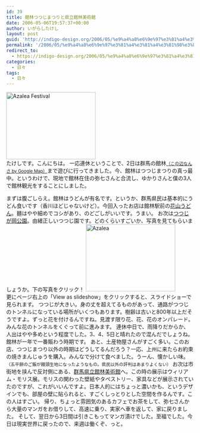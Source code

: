 ```yaml
---
id: 39
title: 館林つつじまつりと県立館林美術館
date: 2006-05-06T19:57:37+00:00
author: いがらしたけし
layout: post
guid: 'http://indigo-design.org/2006/05/%e9%a4%a8%e6%9e%97%e3%81%a4%e3%81%a4%e3%81%98%e3%81%be%e3%81%a4%e3%82%8a%e3%81%a8%e7%9c%8c%e7%ab%8b%e9%a4%a8%e6%9e%97%e7%be%8e%e8%a1%93%e9%a4%a8/'
permalink: '/2006/05/%e9%a4%a8%e6%9e%97%e3%81%a4%e3%81%a4%e3%81%98%e3%81%be%e3%81%a4%e3%82%8a%e3%81%a8%e7%9c%8c%e7%ab%8b%e9%a4%a8%e6%9e%97%e7%be%8e%e8%a1%93%e9%a4%a8/'
redirect_to:
  - https://indigo-design.org/2006/05/%e9%a4%a8%e6%9e%97%e3%81%a4%e3%81%a4%e3%81%98%e3%81%be%e3%81%a4%e3%82%8a%e3%81%a8%e7%9c%8c%e7%ab%8b%e9%a4%a8%e6%9e%97%e7%be%8e%e8%a1%93%e9%a4%a8/
categories:
  - 日々
tags:
  - 日々
---
```

<a href="http://www.flickr.com/photos/takeshi81/139254469/" title="Photo Sharing"><img src="http://static.flickr.com/55/139254469_9161659c95_m.jpg" width="240" height="180" alt="Azalea Festival" border="0" /></a><br />
たけしです。こんにちは。
一応連休ということで、2日は群馬の館林<span style="font-size: smaller"><a href="http://www.google.co.jp/maphp?hl=ja&amp;q=%E9%A4%A8%E6%9E%97&amp;ll=36.248703,139.526367&amp;spn=4.128118,9.667969&amp;om=1" target="_blank">（この辺なんさ by Google Map）</a></span>まで遊びに行ってきました。今、館林はつつじまつりの真っ最中。というわけで、現地で館林在住の弥七さんと合流し、ゆかりさんと僕の3人で館林観光をすることにしました。

<!--more-->
まずは腹ごしらえ。館林はうどんが有名です。というか、群馬県民は基本的にうどん食いです（香川ほどじゃないけど）。今回入ったお店は館林駅前の<a href="http://www.rakuten.co.jp/hanayama/" target="_blank">花山うどん</a>。麺はやや細めでコシがあり、のどごしがいいです。うまい。
お次は<a href="http://www.city.tatebayashi.gunma.jp/tsutsuji/" target="_blank">つつじが岡公園</a>。由緒正しいつつじ園です。どのくらいすごいか、写真を見てもらいましょうか。下の写真をクリック！
<a href="http://www.flickr.com/photos/takeshi81/sets/72057594126818254/" title="Photo Sharing" target="_blank"><img src="http://static.flickr.com/49/141250555_cf095ac5f6_m.jpg" width="240" height="180" alt="Azalea" border="0" /></a><br />
更にページ右上の「View as slideshow」をクリックすると、スライドショーで見られます。
つつじが大きい。身の丈を超えてるものがあって、通路がつつじのトンネルになっている場所がいくつもあります。樹齢は古いと800年以上だそうですよ。ずっと花を付けるんですね。見渡す限り花、花、花のオンパレード。みんな花のトンネルをくぐって前に進みます。
連休中日で、雨降りだからか、人出はやや多めという程度でした。3、4、5日と晴れたので混んだでしょうね。館林が一年で一番賑わう時期です。
あと、土産物屋さんがすごく多い。このお店、つつじまつり以外の時期はどうしてるんだろう？一応、上州に来たらお約束の焼きまんじゅうを購入。みんなで分けて食べました。うーん、懐かしい味。<span style="font-size: smaller">（五平餅のご飯が饅頭生地になったようなもの。県民以外の評判はあまりよくない）</span>
お次は市街地を挟んで反対側にある、<a href="http://www.gmat.gsn.ed.jp/" target="_blank">群馬県立館林美術館</a>へ。この時の展示はウィリアム・モリス展。モリスの関わった壁紙やタペストリー、家具などが展示されていたのですが、これがいいんですよ。日本人的にはちょっと濃いかも、というデザインでも、部屋の壁に貼られると、すごくしっとりとした空間を作るんです。この人はすごい。
帰り、ちょっと雰囲気のあるカフェでお茶をして、弥七さんから大量のマンガをお借りして、高速に乗り、実家へ車を返して、家に戻りました。
そして、翌日から3日間は引きこもってマンガ漬けでした。至福でした。今日は現実世界に戻ったので、来週は働くぞ、っと。